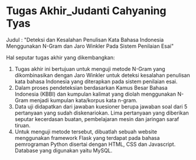 # Tugas Akhir_Judanti Cahyaning Tyas

Judul : "Deteksi dan Kesalahan Penulisan Kata Bahasa Indonesia Menggunakan N-Gram dan Jaro Winkler Pada Sistem Penilaian Esai"

Hal seputar tugas akhir yang dikembangkan:
1. Tugas akhir ini bertujuan untuk menguji metode N-Gram yang dikombinasikan dengan Jaro Winkler untuk deteksi kesalahan penulisan kata bahasa Indonesia yang diterapkan pada sistem penilaian esai.
2. Dalam proses pendeteksian berdasarkan Kamus Besar Bahasa Indonesia (KBBI) dan kumpulan kalimat yang diolah menggunakan N-Gram menjadi kumpulan kata/korpus kata n-gram. 
3. Data uji didapatkan dari jawaban kuesioner berupa jawaban soal dari 5 pertanyaan yang sudah diskenariokan. Lima pertanyaan yang diberikan seputar kecerdasan buatan, pembelajaran mesin dan jaringan saraf tiruan.
4. Untuk menguji metode tersebut, dibuatlah sebuah website menggunakan framework Flask yang terdapat pada bahasa pemrograman Python disertai dengan HTML, CSS dan Javascript. Database yang digunakan yaitu MySQL.
